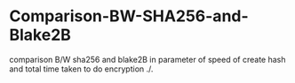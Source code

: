 # Comparison-BW-SHA256-and-Blake2B
comparison B/W sha256 and blake2B in parameter of speed of create hash and total time taken to do encryption
./.

